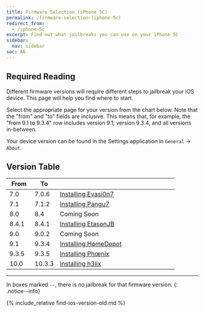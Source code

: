```yaml
---
title: Firmware Selection (iPhone 5C)
permalink: /firmware-selection-(iphone-5c)
redirect_from:
  - /iphone-5c
excerpt: Find out what jailbreaks you can use on your iPhone 5C
sidebar:
  nav: sidebar
soc: A6
---
```


## Required Reading

Different firmware versions will require different steps to jailbreak your iOS device. This page will help you find where to start.

Select the appropriate page for your version from the chart below. Note that the "from" and "to" fields are inclusive. This means that, for example, the "from 9.1 to 9.3.4" row includes version 9.1, version 9.3.4, and all versions in-between.

Your device version can be found in the Settings application in `General` -> `About`.

## Version Table

<table class="version_table">
  <colgroup>
    <col span="1" style="width: 15%;">
    <col span="1" style="width: 15%;">
    <col span="1" style="width: 70%;">
  </colgroup>
  <thead>
    <tr>
      <th>From</th>
      <th>To</th>
      <th></th>
    </tr>
  </thead>
  <tbody>
    <tr>
      <td>7.0</td>
      <td>7.0.6</td>
      <td><a href="installing-evasi0n7">Installing Evasi0n7</a></td>
    </tr>
    <tr>
      <td>7.1</td>
      <td>7.1.2</td>
      <td colspan="2"><a href="installing-pangu7">Installing Pangu7</a></td>
    </tr>
    <tr>
      <td>8.0</td>
      <td>8.4</td>
      <td colspan="2">Coming Soon</td>
    </tr>
    <tr>
      <td>8.4.1</td>
      <td>8.4.1</td>
      <td><a href="installing-etasonjb">Installing EtasonJB</a></td>
    </tr>
    <tr>
      <td>9.0</td>
      <td>9.0.2</td>
      <td>Coming Soon</td>
    </tr>
    <tr>
      <td>9.1</td>
      <td>9.3.4</td>
      <td><a href="installing-homedepot">Installing HomeDepot</a></td>
    </tr>
    <tr>
      <td>9.3.5</td>
      <td>9.3.5</td>
      <td><a href="installing-phoenix">Installing Phœnix</a></td>
    </tr>
    <tr>
      <td>10.0</td>
      <td>10.3.3</td>
      <td><a href="installing-h3lix">Installing h3lix</a></td>
    </tr>
  </tbody>
</table>

---

In boxes marked `--`, there is no jailbreak for that firmware version.
{: .notice--info}

{% include_relative find-ios-version-old.md %}
